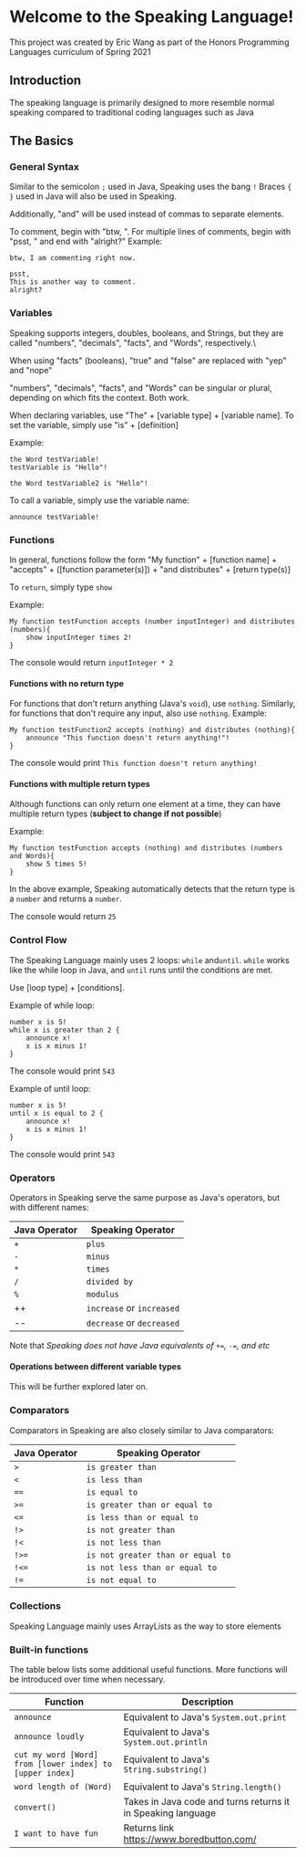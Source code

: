 # Welcome to the Speaking Language!

This project was created by Eric Wang as part of the Honors Programming Languages curriculum of Spring 2021

## Introduction
The speaking language is primarily designed to more resemble normal speaking compared to traditional coding languages such as Java

## The Basics

### General Syntax
Similar to the semicolon `;` used in Java, Speaking uses the bang `!`
Braces `{ }` used in Java will also be used in Speaking.

Additionally, "and" will be used instead of commas to separate elements.

To comment, begin with "btw, ".
For multiple lines of comments, begin with "psst, " and end with "alright?"
Example:

```
btw, I am commenting right now.

psst, 
This is another way to comment.
alright?
```
### Variables
Speaking supports integers, doubles, booleans, and Strings, but they are called "numbers", "decimals", "facts", and "Words", respectively.\

When using "facts" (booleans), "true" and "false" are replaced with "yep" and "nope"

"numbers", "decimals", "facts", and "Words" can be singular or plural, depending on which fits the context. Both work.

When declaring variables, use "The" + [variable type] + [variable name]. To set the variable, simply use "is" + [definition]


Example:
```
the Word testVariable!
testVariable is "Hello"!

the Word testVariable2 is "Hello"!
```
To call a variable, simply use the variable name:

`announce testVariable!`


### Functions
In general, functions follow the form "My function" + [function name] + "accepts" + ([function parameter(s)]) + "and distributes" + [return type(s)]

To `return`, simply type `show`

Example:
```
My function testFunction accepts (number inputInteger) and distributes (numbers){
    show inputInteger times 2!
} 
```
The console would return `inputInteger * 2`
#### Functions with no return type
For functions that don't return anything (Java's `void`), use `nothing`.
Similarly, for functions that don't require any input, also use `nothing`.
Example:
```
My function testFunction2 accepts (nothing) and distributes (nothing){
    announce "This function doesn't return anything!"!
} 
```
The console would print `This function doesn't return anything!`

#### Functions with multiple return types
Although functions can only return one element at a time, they can have multiple return types (**subject to change if not possible**)

Example:
```
My function testFunction accepts (nothing) and distributes (numbers and Words){
    show 5 times 5!
} 
```
In the above example, Speaking automatically detects that the return type is a `number` and returns a `number`.

The console would return `25`

### Control Flow
The Speaking Language mainly uses 2 loops: `while` and`until`.
`while` works like the while loop in Java, and `until` runs until the conditions are met.

Use [loop type] + [conditions].

Example of while loop: 
```
number x is 5!
while x is greater than 2 {
    announce x!
    x is x minus 1!
}
```
The console would print `543`

Example of until loop:
```
number x is 5!
until x is equal to 2 {
    announce x!
    x is x minus 1!
}
```
The console would print `543`

### Operators
Operators in Speaking serve the same purpose as Java's operators, but with different names:

| Java Operator | Speaking Operator |
|------|------|
|`+`|`plus`|
|`-`|`minus`|
|`*`|`times`|
|`/`|`divided by`|
|`%`|`modulus`|
|++|`increase` or `increased`|
|--| `decrease` or `decreased`|


Note that *Speaking does not have Java equivalents of `+=`, `-=`, and etc*

#### Operations between different variable types

This will be further explored later on.

### Comparators
Comparators in Speaking are also closely similar to Java comparators:

| Java Operator | Speaking Operator |
|------|------|
|`>`|`is greater than`|
|`<`|`is less than`|
|`==`|`is equal to`|
|`>=`|`is greater than or equal to`|
|`<=`|`is less than or equal to`|
|`!>`|`is not greater than`|
|`!<`|`is not less than`|
|`!>=`|`is not greater than or equal to`|
|`!<=`|`is not less than or equal to`|
|`!=`|`is not equal to`|

### Collections
Speaking Language mainly uses ArrayLists as the way to store elements

### Built-in functions
The table below lists some additional useful functions. More functions will be introduced over time when necessary.

| Function | Description |
|-----|-----|
|`announce`| Equivalent to Java's `System.out.print`|
|`announce loudly`|Equivalent to Java's `System.out.println`|
|`cut my word [Word] from [lower index] to [upper index]`|Equivalent to Java's `String.substring()`|
|`word length of (Word)`|Equivalent to Java's `String.length()`|
|`convert()`|Takes in Java code and turns returns it in Speaking language|
|`I want to have fun`|Returns link https://www.boredbutton.com/|